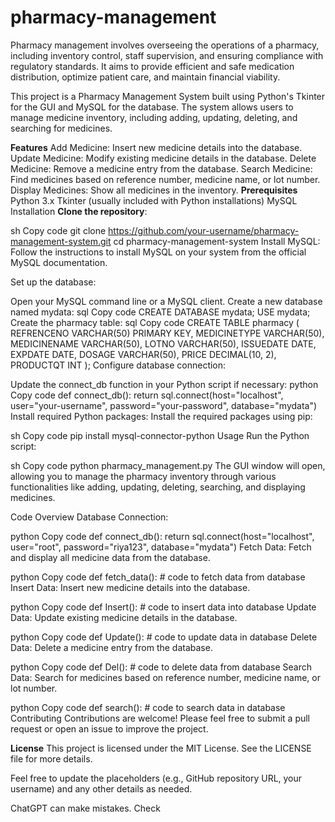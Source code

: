 # pharmacy-management
Pharmacy management involves overseeing the operations of a pharmacy, including inventory control, staff supervision, and ensuring compliance with regulatory standards. It aims to provide efficient and safe medication distribution, optimize patient care, and maintain financial viability.

This project is a Pharmacy Management System built using Python's Tkinter for the GUI and MySQL for the database. The system allows users to manage medicine inventory, including adding, updating, deleting, and searching for medicines.

**Features**
Add Medicine: Insert new medicine details into the database.
Update Medicine: Modify existing medicine details in the database.
Delete Medicine: Remove a medicine entry from the database.
Search Medicine: Find medicines based on reference number, medicine name, or lot number.
Display Medicines: Show all medicines in the inventory.
**Prerequisites**
Python 3.x
Tkinter (usually included with Python installations)
MySQL
Installation
**Clone the repository**:

sh
Copy code
git clone https://github.com/your-username/pharmacy-management-system.git
cd pharmacy-management-system
Install MySQL:
Follow the instructions to install MySQL on your system from the official MySQL documentation.

Set up the database:

Open your MySQL command line or a MySQL client.
Create a new database named mydata:
sql
Copy code
CREATE DATABASE mydata;
USE mydata;
Create the pharmacy table:
sql
Copy code
CREATE TABLE pharmacy (
    REFRENCENO VARCHAR(50) PRIMARY KEY,
    MEDICINETYPE VARCHAR(50),
    MEDICINENAME VARCHAR(50),
    LOTNO VARCHAR(50),
    ISSUEDATE DATE,
    EXPDATE DATE,
    DOSAGE VARCHAR(50),
    PRICE DECIMAL(10, 2),
    PRODUCTQT INT
);
Configure database connection:

Update the connect_db function in your Python script if necessary:
python
Copy code
def connect_db():
    return sql.connect(host="localhost", user="your-username", password="your-password", database="mydata")
Install required Python packages:
Install the required packages using pip:

sh
Copy code
pip install mysql-connector-python
Usage
Run the Python script:

sh
Copy code
python pharmacy_management.py
The GUI window will open, allowing you to manage the pharmacy inventory through various functionalities like adding, updating, deleting, searching, and displaying medicines.

Code Overview
Database Connection:

python
Copy code
def connect_db():
    return sql.connect(host="localhost", user="root", password="riya123", database="mydata")
Fetch Data:
Fetch and display all medicine data from the database.

python
Copy code
def fetch_data():
    # code to fetch data from database
Insert Data:
Insert new medicine details into the database.

python
Copy code
def Insert():
    # code to insert data into database
Update Data:
Update existing medicine details in the database.

python
Copy code
def Update():
    # code to update data in database
Delete Data:
Delete a medicine entry from the database.

python
Copy code
def Del():
    # code to delete data from database
Search Data:
Search for medicines based on reference number, medicine name, or lot number.

python
Copy code
def search():
    # code to search data in database
Contributing
Contributions are welcome! Please feel free to submit a pull request or open an issue to improve the project.

**License**
This project is licensed under the MIT License. See the LICENSE file for more details.

Feel free to update the placeholders (e.g., GitHub repository URL, your username) and any other details as needed.










ChatGPT can make mistakes. Check
